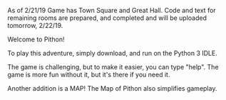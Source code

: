 As of 2/21/19
Game has Town Square and Great Hall. Code and text for remaining rooms are prepared, and completed and will be uploaded tomorrow, 2/22/19.

Welcome to Pithon!


To play this adventure, simply download, and run on the Python 3 IDLE.

The game is challenging, but to make it easier, you can type "help". The game is more fun without it, but it's there if you need it.

Another addition is a MAP! The Map of Pithon also simplifies gameplay.
